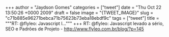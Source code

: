 
+++
author = "Jaydson Gomes"
categories = ["tweet"]
date = "Thu Oct 22 13:50:26 +0000 2009"
draft = false
image = "{TWEET_IMAGE}"
slug = "c71b885e96271bebca71b75623b73eba18ebdf9c"
tags = ["tweet"]
title = """RT: @flyleo: Javascript l..."""
+++
RT: @flyleo: Javascript levado a sério, SEO e Padrões de Projeto - http://www.flyleo.com.br/blog/?p=145
